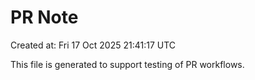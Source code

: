 # PR Note

Created at: Fri 17 Oct 2025 21:41:17 UTC

This file is generated to support testing of PR workflows.
